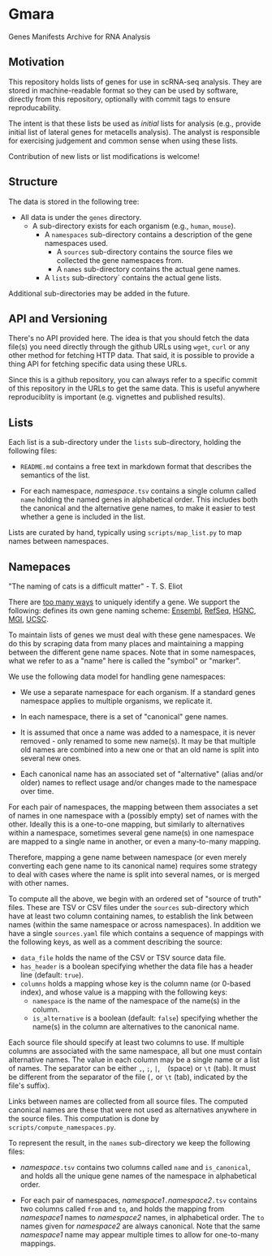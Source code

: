 # Gmara
Genes Manifests Archive for RNA Analysis

## Motivation

This repository holds lists of genes for use in scRNA-seq analysis.
They are stored in machine-readable format so they can be used by software, directly from this repository, optionally with commit tags to ensure reproducability.

The intent is that these lists be used as *initial* lists for analysis (e.g., provide initial list of lateral genes for metacells analysis).
The analyst is responsible for exercising judgement and common sense when using these lists.

Contribution of new lists or list modifications is welcome!

## Structure

The data is stored in the following tree:

* All data is under the `genes` directory.
    * A sub-directory exists for each organism (e.g., `human`, `mouse`).
        * A `namespaces` sub-directory contains a description of the gene namespaces used.
            * A `sources` sub-directory contains the source files we collected the gene namespaces from.
            * A `names` sub-directory contains the actual gene names.
        * A `lists` sub-directory` contains the actual gene lists.

Additional sub-directories may be added in the future.

## API and Versioning

There's no API provided here. The idea is that you should fetch the data file(s) you need directly through the github
URLs using `wget`, `curl` or any other method for fetching HTTP data. That said, it is possible to provide a thing API
for fetching specific data using these URLs.

Since this is a github repository, you can always refer to a specific commit of this repository in the URLs to get the
same data. This is useful anywhere reproduciblity is important (e.g. vignettes and published results).

## Lists

Each list is a sub-directory under the `lists` sub-directory, holding the following files:

* `README.md` contains a free text in markdown format that describes the semantics of the list.

* For each namespace, _namespace_`.tsv` contains a single column called `name` holding the named genes in
  alphabetical order. This includes both the canonical and the alternative gene names, to make it easier to test whether
  a gene is included in the list.

Lists are curated by hand, typically using ``scripts/map_list.py`` to map names between namespaces.

## Namepaces

"The naming of cats is a difficult matter" - T. S. Eliot

There are [too many ways](https://xkcd.com/927/) to uniquely identify a gene. We support the following:
defines its own gene naming scheme:
[Ensembl](https://www.ensembl.org/info/genome/genebuild/gene_names.html),
[RefSeq](https://www.ncbi.nlm.nih.gov/refseq/),
[HGNC](https://www.genenames.org/),
[MGI](https://www.informatics.jax.org/),
[UCSC](https://genome.ucsc.edu/).

To maintain lists of genes we must deal with these gene namespaces. We do this by scraping data from many places and
maintaining a mapping between the different gene name spaces. Note that in some namespaces, what we refer to as a "name"
here is called the "symbol" or "marker".

We use the following data model for handling gene namespaces:

* We use a separate namespace for each organism. If a standard genes namespace applies to multiple organisms, we
  replicate it.

* In each namespace, there is a set of "canonical" gene names.

* It is assumed that once a name was added to a namespace, it is never removed - only renamed to some new name(s).
  It may be that multiple old names are combined into a new one or that an old name is split into several new ones.

* Each canonical name has an associated set of "alternative" (alias and/or older) names to reflect usage and/or
  changes made to the namespace over time.

For each pair of namespaces, the mapping between them associates a set of names in one namespace with a (possibly empty)
set of names with the other. Ideally this is a one-to-one mapping, but similarly to alternatives within a namespace,
sometimes several gene name(s) in one namespace are mapped to a single name in another, or even a many-to-many mapping.

Therefore, mapping a gene name between namespace (or even merely converting each gene name to its canonical name)
requires some strategy to deal with cases where the name is split into several names, or is merged with other names.

To compute all the above, we begin with an ordered set of "source of truth" files. These are TSV or CSV files under the
`sources` sub-directory which have at least two column containing names, to establish the link between names (within the
same namespace or across namespaces). In addition we have a single `sources.yaml` file which contains a sequence of
mappings with the following keys, as well as a comment describing the source:

* ``data_file`` holds the name of the CSV or TSV source data file.
* ``has_header`` is a boolean specifying whether the data file has a header line (default: `true`).
* `columns` holds a mapping whose key is the column name (or 0-based index), and whose value is a mapping with the
  following keys:
    * `namespace` is the name of the namespace of the name(s) in the column.
    * ``is_alternative`` is a boolean (default: `false`) specifying whether the name(s) in the column are alternatives
      to the canonical name.

Each source file should specify at least two columns to use. If multiple columns are associated with the same namespace,
all but one must contain alternative names. The value in each column may be a single name or a list of names. The
separator can be either `,`, `;`, `|`, ` ` (space) or `\t` (tab). It must be different from the separator of the file (`,` or
`\t` (tab), indicated by the file's suffix).

Links between names are collected from all source files. The computed canonical names are these that were not used as
alternatives anywhere in the source files. This computation is done by ``scripts/compute_namespaces.py``.

To represent the result, in the `names` sub-directory we keep the following files:

* _namespace_`.tsv` contains two columns called `name` and ``is_canonical``, and holds all the unique gene names of the
  namespace in alphabetical order.

* For each pair of namespaces, _namespace1_`.`_namespace2_`.tsv` contains two columns called `from` and `to`, and holds
  the mapping from _namespace1_ names to _namespace2_ names, in alphabetical order. The `to` names given for
  _namespace2_ are always canonical. Note that the same _namespace1_ name may appear multiple times to allow for
  one-to-many mappings.
